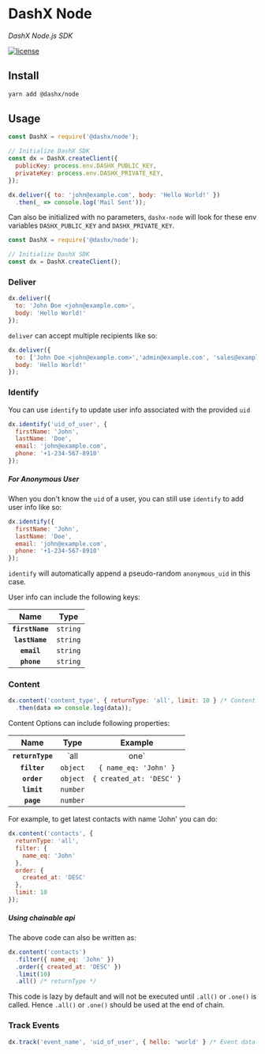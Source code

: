 # DashX Node

_DashX Node.js SDK_

<p>
  <a href="/LICENSE">
    <img src="https://badgen.net/badge/license/MIT/blue" alt="license"/>
  </a>
</p>

## Install

```sh
yarn add @dashx/node
```

## Usage

```javascript
const DashX = require('@dashx/node');

// Initialize DashX SDK
const dx = DashX.createClient({
  publicKey: process.env.DASHX_PUBLIC_KEY,
  privateKey: process.env.DASHX_PRIVATE_KEY,
});

dx.deliver({ to: 'john@example.com', body: 'Hello World!' })
  .then(_ => console.log('Mail Sent'));
```

Can also be initialized with no parameters, `dashx-node` will look for these env variables `DASHX_PUBLIC_KEY` and `DASHX_PRIVATE_KEY`.

```javascript
const DashX = require('@dashx/node');

// Initialize DashX SDK
const dx = DashX.createClient();
```

### Deliver

```javascript
dx.deliver({
  to: 'John Doe <john@example.com>',
  body: 'Hello World!'
});
```

`deliver` can accept multiple recipients like so:

```javascript
dx.deliver({
  to: ['John Doe <john@example.com>','admin@example.com', 'sales@example.com>'],
  body: 'Hello World!'
});
```

### Identify

You can use `identify` to update user info associated with the provided `uid`

```js
dx.identify('uid_of_user', {
  firstName: 'John',
  lastName: 'Doe',
  email: 'john@example.com',
  phone: '+1-234-567-8910'
});
```

##### For Anonymous User

When you don't know the `uid` of a user, you can still use `identify` to add user info like so:

```js
dx.identify({
  firstName: 'John',
  lastName: 'Doe',
  email: 'john@example.com',
  phone: '+1-234-567-8910'
});
```

`identify` will automatically append a pseudo-random `anonymous_uid` in this case.

User info can include the following keys:

|Name|Type|
|:---:|:--:|
|**`firstName`**|`string`|
|**`lastName`**|`string`|
|**`email`**|`string`|
|**`phone`**|`string`|

### Content

```javascript
dx.content('content_type', { returnType: 'all', limit: 10 } /* Content Options */)
  .then(data => console.log(data));
```

Content Options can include following properties:

|Name|Type|Example|
|:--:|:--:|:-----:|
|**`returnType`**|`all | one`||
|**`filter`**|`object`|`{ name_eq: 'John' }`|
|**`order`**|`object`|`{ created_at: 'DESC' }`|
|**`limit`**|`number`||
|**`page`**|`number`||

For example, to get latest contacts with name 'John' you can do:

```javascript
dx.content('contacts', {
  returnType: 'all',
  filter: {
    name_eq: 'John'
  },
  order: {
    created_at: 'DESC'
  },
  limit: 10
});
```

##### Using chainable api

The above code can also be written as:

```javascript
dx.content('contacts')
  .filter({ name_eq: 'John' })
  .order({ created_at: 'DESC' })
  .limit(10)
  .all() /* returnType */
```

This code is lazy by default and will not be executed until `.all()` or `.one()` is called.
Hence `.all()` or `.one()` should be used at the end of chain.

### Track Events

```javascript
dx.track('event_name', 'uid_of_user', { hello: 'world' } /* Event data */);
```
